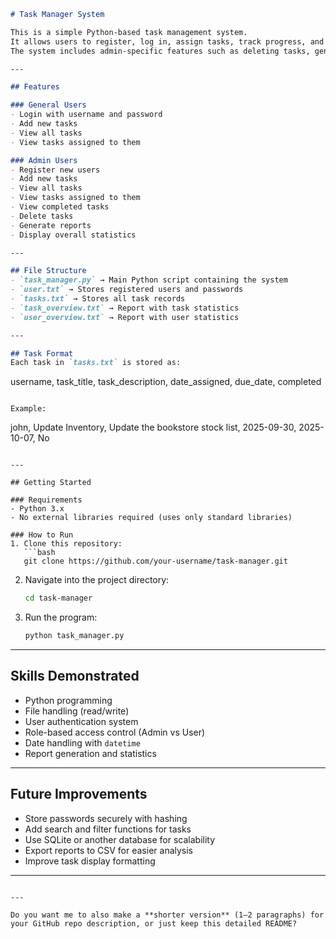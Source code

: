 ```markdown
# Task Manager System

This is a simple Python-based task management system.  
It allows users to register, log in, assign tasks, track progress, and generate reports.  
The system includes admin-specific features such as deleting tasks, generating reports, and viewing statistics.

---

## Features

### General Users
- Login with username and password  
- Add new tasks  
- View all tasks  
- View tasks assigned to them  

### Admin Users
- Register new users  
- Add new tasks  
- View all tasks  
- View tasks assigned to them  
- View completed tasks  
- Delete tasks  
- Generate reports  
- Display overall statistics  

---

## File Structure
- `task_manager.py` → Main Python script containing the system  
- `user.txt` → Stores registered users and passwords  
- `tasks.txt` → Stores all task records  
- `task_overview.txt` → Report with task statistics  
- `user_overview.txt` → Report with user statistics  

---

## Task Format
Each task in `tasks.txt` is stored as:

```

username, task_title, task_description, date_assigned, due_date, completed

```

Example:
```

john, Update Inventory, Update the bookstore stock list, 2025-09-30, 2025-10-07, No

````

---

## Getting Started

### Requirements
- Python 3.x  
- No external libraries required (uses only standard libraries)

### How to Run
1. Clone this repository:
   ```bash
   git clone https://github.com/your-username/task-manager.git
````

2. Navigate into the project directory:

   ```bash
   cd task-manager
   ```
3. Run the program:

   ```bash
   python task_manager.py
   ```

---

## Skills Demonstrated

* Python programming
* File handling (read/write)
* User authentication system
* Role-based access control (Admin vs User)
* Date handling with `datetime`
* Report generation and statistics

---

## Future Improvements

* Store passwords securely with hashing
* Add search and filter functions for tasks
* Use SQLite or another database for scalability
* Export reports to CSV for easier analysis
* Improve task display formatting

---

```

---

Do you want me to also make a **shorter version** (1–2 paragraphs) for your GitHub repo description, or just keep this detailed README?
```

